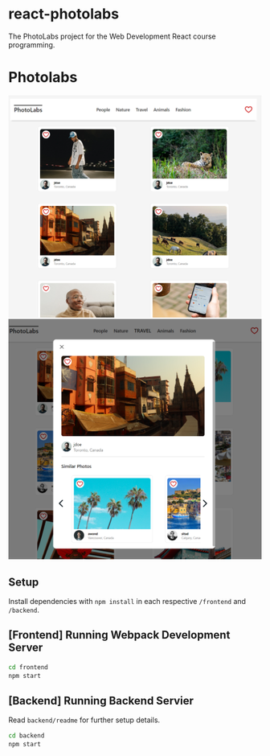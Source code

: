 # react-photolabs
The PhotoLabs project for the Web Development React course programming.

# Photolabs
!["PhotoLabs Main Page"](docs/photolabs-main.png)
!["Modal Example"](docs/modal-example.png)
## Setup

Install dependencies with `npm install` in each respective `/frontend` and `/backend`.

## [Frontend] Running Webpack Development Server

```sh
cd frontend
npm start
```

## [Backend] Running Backend Servier

Read `backend/readme` for further setup details.

```sh
cd backend
npm start
```
